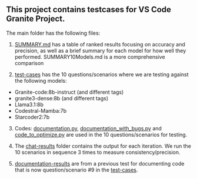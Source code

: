 ## This project contains testcases for VS Code Granite Project.

The main folder has the following files:

1. [SUMMARY.md](https://github.com/IBM-OSS-Support/Continue.dev-Granite-manual-test-cases/blob/main/SUMMARY.md) has a table of ranked results focusing on accuracy and precision, as well as a brief summary for each model for how well they performed.
   SUMMARY10Models.md is a more comprehensive comparison

3. [test-cases](https://github.com/IBM-GC/vscode-granite-testcases/blob/main/test-cases) has the 10 questions/scenarios where we are testing against the following models:

- Granite-code:8b-instruct (and different tags)
- granite3-dense:8b (and different tags)
- Llama3.1:8b
- Codestral-Mamba:7b
- Starcoder2:7b

3. Codes: [documentation.py](https://github.com/IBM-OSS-Support/Continue.dev-Granite-manual-test-cases/blob/main/documentation.py), [documentation_with_bugs.py](https://github.com/IBM-OSS-Support/Continue.dev-Granite-manual-test-cases/blob/main/documentation_with_bugs.py) and [code_to_optimize.py](https://github.com/IBM-OSS-Support/Continue.dev-Granite-manual-test-cases/blob/main/code_to_optimize.py) are used in the 10 questions/scenarios for testing.

4. The [chat-results](https://github.com/IBM-OSS-Support/Continue.dev-Granite-manual-test-cases/tree/main/chat-results) folder contains the output for each iteration. We run the 10 scenarios in sequence 3 times to measure consistency/precision.

5. [documentation-results](https://github.com/IBM-OSS-Support/Continue.dev-Granite-manual-test-cases/tree/main/documentation-results) are from a previous test for documenting code that is now question/scenario #9 in the [test-cases](https://github.com/IBM-OSS-Support/Continue.dev-Granite-manual-test-cases/blob/main/test-cases).
